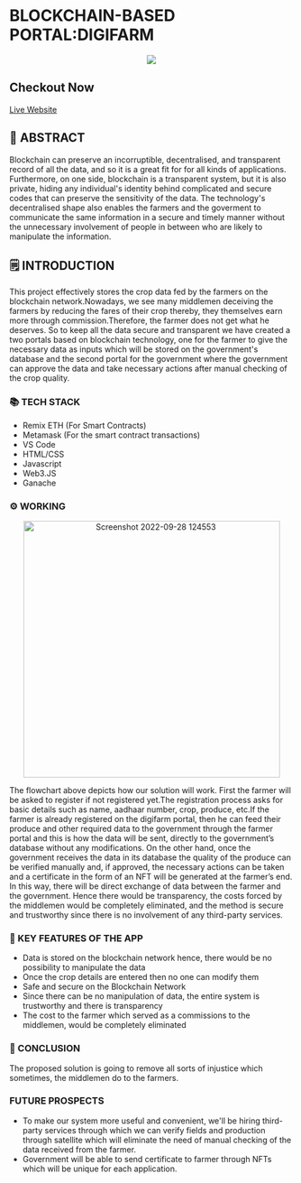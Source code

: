 # BLOCKCHAIN-BASED PORTAL:DIGIFARM
<p align="center">
  <img src="https://user-images.githubusercontent.com/99785671/192709635-927516d5-6588-4e88-bdfd-3de05c699fa9.png" />
</p>

## Checkout Now
[Live Website](https://digifarm-dun.vercel.app/)

## 📄 ABSTRACT
Blockchain can preserve an incorruptible, decentralised, and transparent record of all the data, and so it is a great fit for for all kinds of applications. Furthermore, on one side, blockchain is a transparent system, but it is also private, hiding any individual's identity behind complicated and secure codes that can preserve the sensitivity of the data. The technology's decentralised shape also enables the farmers and the goverment to communicate the same information in a secure and timely manner without the unnecessary involvement of people in between who are likely to manipulate the information.

## 🗒️ INTRODUCTION
This project effectively stores the crop data fed by the farmers on the blockchain network.Nowadays, we see many middlemen deceiving the farmers by reducing the fares of their crop thereby, they themselves earn more through commission.Therefore, the farmer does not get what he deserves. So to keep all the data secure and transparent we have created a two portals based on blockchain technology, one for the farmer to give the necessary data as inputs which will be stored on the government's database and the second portal for the government where the government can approve the data and take necessary actions after manual checking of the crop quality.

### 📚 TECH STACK
- Remix ETH (For Smart Contracts)
- Metamask (For the smart contract transactions)
- VS Code 
- HTML/CSS
- Javascript
- Web3.JS
- Ganache 

### ⚙ WORKING
<p align="center">  
<img width="455" alt="Screenshot 2022-09-28 124553" src="https://user-images.githubusercontent.com/99785671/192718152-693da1d7-af2a-44a1-83d6-e5ebd4b1c074.png">
</p>
The flowchart above depicts how our solution will work. First the farmer will be asked to register if not registered yet.The registration process asks for basic details such as name, aadhaar number, crop, produce, etc.If the farmer is already registered on the digifarm portal, then he can feed their produce and other required data to the government through the farmer portal and this is how the data will be sent, directly to the government’s database without any modifications. On the other hand, once the government receives the data in its database the quality of the produce can be verified manually and, if approved, the necessary actions can be taken and a certificate in the form of an NFT will be generated at the farmer’s end.
In this way, there will be direct exchange of data between the farmer and the government. Hence there would be transparency, the costs forced by the middlemen would be completely eliminated, and the method is secure and trustworthy since there is no involvement of any third-party services.

### 🔑 KEY FEATURES OF THE APP
- Data is stored on the blockchain network hence, there would be no possibility to manipulate the data
- Once the crop details are entered then no one can modify them
- Safe and secure on the Blockchain Network
- Since there can be no manipulation of data, the entire system is trustworthy and there is transparency
- The cost to the farmer which served as a commissions to the middlemen, would be completely eliminated

### 🌈 CONCLUSION
The proposed solution is going to remove all sorts of injustice which sometimes, the middlemen do to the farmers.

### FUTURE PROSPECTS
- To make our system more useful and convenient, we'll be hiring third-party services through which we can verify fields and production through satellite which will eliminate the need of manual checking of the data received from the farmer.
- Government will be able to send certificate to farmer through NFTs which will be unique for each application.
